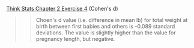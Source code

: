 [Think Stats Chapter 2 Exercise 4](http://greenteapress.com/thinkstats2/html/thinkstats2003.html#toc24) (Cohen's d)

>> Choen's d value (i.e. difference in mean lb) for total weight at birth between first babies and others is -0.089 standard deviations. The value is slightly higher than the value for pregnancy length, but negative.
